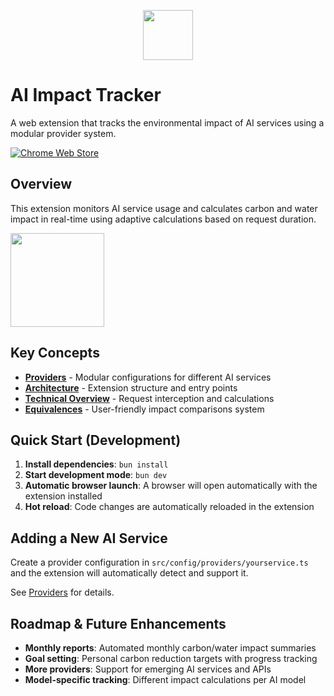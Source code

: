 <p align="center">
  <img src="https://github.com/user-attachments/assets/e8d5d808-1e39-404a-b7f8-dea672189a84" height="80">
</p>

# AI Impact Tracker
A web extension that tracks the environmental impact of AI services using a modular provider system.

[![Chrome Web Store](https://github.com/user-attachments/assets/059b818c-ee49-4aff-9e8d-c1f8368dc649)](https://chromewebstore.google.com/detail/ia-impact-tracker/oflmfafohnjcohcalmfjkimpnbkdkpnf)


## Overview

This extension monitors AI service usage and calculates carbon and water impact in real-time using adaptive calculations based on request duration.

<img src="https://github.com/user-attachments/assets/9b9bf4ab-0787-4fbb-9372-e5766124e7dc" height="150">

## Key Concepts

- **[Providers](./docs/providers.md)** - Modular configurations for different AI services
- **[Architecture](./docs/architecture.md)** - Extension structure and entry points  
- **[Technical Overview](./docs/technical.md)** - Request interception and calculations
- **[Equivalences](./docs/equivalences.md)** - User-friendly impact comparisons system

## Quick Start (Development)

1. **Install dependencies**: `bun install`
2. **Start development mode**: `bun dev`
3. **Automatic browser launch**: A browser will open automatically with the extension installed
4. **Hot reload**: Code changes are automatically reloaded in the extension

## Adding a New AI Service

Create a provider configuration in `src/config/providers/yourservice.ts` and the extension will automatically detect and support it.

See [Providers](./docs/providers.md) for details.

## Roadmap & Future Enhancements

- **Monthly reports**: Automated monthly carbon/water impact summaries
- **Goal setting**: Personal carbon reduction targets with progress tracking
- **More providers**: Support for emerging AI services and APIs
- **Model-specific tracking**: Different impact calculations per AI model
